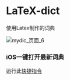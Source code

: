 # LaTeX-dict
使用Latex制作的词典

![mydic_页面_6](https://voidtech.cn/i/2022/11/28/xc0z5t.png)

### iOS一键打开最新词典
运行此[快捷指令](https://www.icloud.com/shortcuts/577edc3b08df41b7b9510669b742e748)
